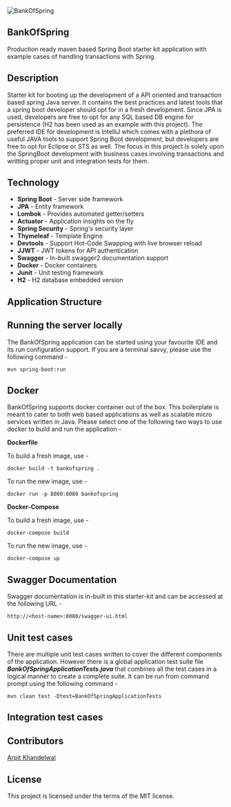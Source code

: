 ![BankOfSpring](https://github.com/SystangoTechnologies/Springboard/blob/master/src/main/resources/static/img/springboard-logo.png)

## BankOfSpring
Production ready maven based Spring Boot starter kit application with example cases of handling transactions with Spring.

## Description
Starter kit for booting up the development of a API oriented and transaction based spring Java server. It contains the best practices and latest tools that a spring boot developer should opt for in a fresh development. Since JPA is used, developers are free to opt for any SQL based DB engine for persistence (H2 has been used as an example with this project). The preferred IDE for development is IntelliJ which comes with a plethora of useful JAVA tools to support Spring Boot development, but developers are free to opt for Eclipse or STS as well. The focus in this project is solely upon the SpringBoot development with business cases involving transactions and writting proper unit and integration tests for them.

## Technology

- **Spring Boot**     - Server side framework
- **JPA**             - Entity framework
- **Lombok**          - Provides automated getter/setters
- **Actuator**        - Application insights on the fly
- **Spring Security** - Spring's security layer
- **Thymeleaf**       - Template Engine
- **Devtools**        - Support Hot-Code Swapping with live browser reload
- **JJWT**            - JWT tokens for API authentication
- **Swagger**         - In-built swagger2 documentation support
- **Docker**          - Docker containers
- **Junit**           - Unit testing framework
- **H2**              - H2 database embedded version

## Application Structure

## Running the server locally
The BankOfSpring application can be started using your favourite IDE and its run configuration support. If you are a terminal savvy, please use the following command -

````
mvn spring-boot:run
````

## Docker
BankOfSpring supports docker container out of the box. This boilerplate is meant to cater to both web based applications as well as scalable micro services written in Java. Please select one of the following two ways to use docker to build and run the application -

**Dockerfile**

To build a fresh image, use -
````
docker build -t bankofspring .
````
To run the new image, use -
````
docker run -p 8080:8080 bankofspring
````

**Docker-Compose**

To build a fresh image, use -
````
docker-compose build
````
To run the new image, use -
````
docker-compose up
````

## Swagger Documentation
Swagger documentation is in-built in this starter-kit and can be accessed at the following URL -
````
http://<host-name>:8080/swagger-ui.html
````

## Unit test cases
There are multiple unit test cases written to cover the different components of the application. However there is a global application test suite file _**BankOfSpringApplicationTests.java**_ that combines all the test cases in a logical manner to create a complete suite. It can be run from command prompt using the following command -

````
mvn clean test -Dtest=BankOfSpringApplicationTests
````

## Integration test cases

## Contributors
[Arpit Khandelwal](https://www.linkedin.com/in/arpitkhandelwal1984/)

## License
This project is licensed under the terms of the MIT license.
